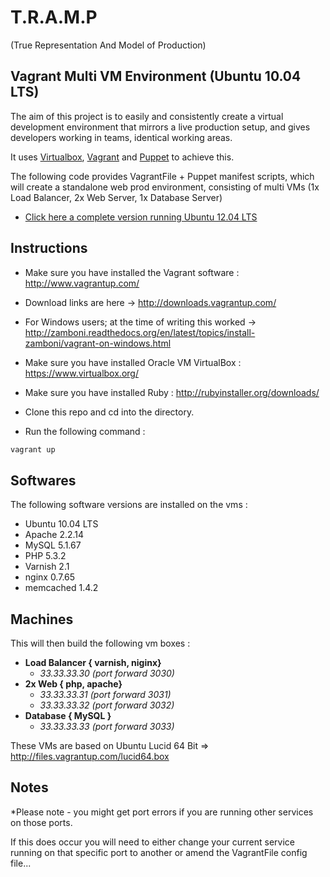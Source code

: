 T.R.A.M.P
=========

(True Representation And Model of Production)

Vagrant Multi VM Environment (Ubuntu 10.04 LTS)
-----------------------------------------------

The aim of this project is to easily and consistently create a virtual development environment that mirrors a live production setup, and gives developers working in teams, identical working areas.

It uses <a href="https://www.virtualbox.org/">Virtualbox</a>, <a href="http://www.vagrantup.com">Vagrant</a> and <a href="https://puppetlabs.com/">Puppet</a> to achieve this. 

The following code provides VagrantFile + Puppet manifest scripts, which will create a standalone web prod environment, consisting of multi VMs (1x Load Balancer, 2x Web Server, 1x Database Server)


 - <a href="https://github.com/modernfidelity/vagrant-web-prod-precise64">Click here a complete version running Ubuntu 12.04 LTS</a>


Instructions
------------

- Make sure you have installed the Vagrant software : http://www.vagrantup.com/

 - Download links are here -> http://downloads.vagrantup.com/
 - For Windows users; at the time of writing this worked -> http://zamboni.readthedocs.org/en/latest/topics/install-zamboni/vagrant-on-windows.html

- Make sure you have installed Oracle VM VirtualBox : https://www.virtualbox.org/

- Make sure you have installed Ruby : http://rubyinstaller.org/downloads/

- Clone this repo and cd into the directory. 

- Run the following command : 


```bash
vagrant up
```

Softwares
---------

The following software versions are installed on the vms : 

 - Ubuntu 10.04 LTS
 - Apache 2.2.14
 - MySQL 5.1.67
 - PHP 5.3.2
 - Varnish 2.1
 - nginx 0.7.65
 - memcached 1.4.2


Machines
--------

This will then build the following vm boxes : 

- <strong>Load Balancer { varnish, niginx}</strong>
  - *33.33.33.30 (port forward 3030)*  
- <strong>2x Web { php, apache}</strong>
    - *33.33.33.31 (port forward 3031)*
    - *33.33.33.32 (port forward 3032)* 
- <strong>Database { MySQL }</strong>
    - *33.33.33.33 (port forward 3033)*


These VMs are based on Ubuntu Lucid 64 Bit => http://files.vagrantup.com/lucid64.box

Notes
-----
*Please note - you might get port errors if you are running other services on those ports. 

If this does occur you will need to either change your current service running on that specific port to another 
or amend the VagrantFile config file...
